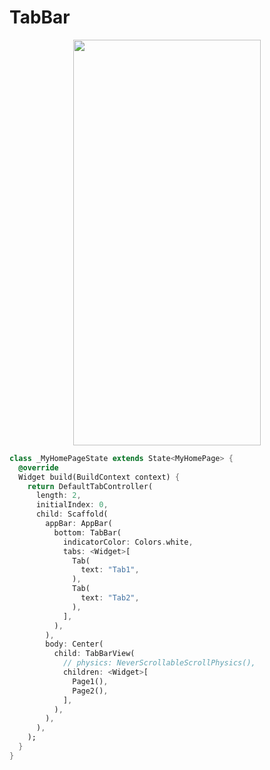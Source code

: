# TabBar
<p align="center">
<img src="https://docs.google.com/uc?id=1e04GUx06-cAtLv33MxKF_0mPWktJA3oC" height="649" width="300">
</p>

```dart
class _MyHomePageState extends State<MyHomePage> {
  @override
  Widget build(BuildContext context) {
    return DefaultTabController(
      length: 2,
      initialIndex: 0,
      child: Scaffold(
        appBar: AppBar(
          bottom: TabBar(
            indicatorColor: Colors.white,
            tabs: <Widget>[
              Tab(
                text: "Tab1",
              ),
              Tab(
                text: "Tab2",
              ),
            ],
          ),
        ),
        body: Center(
          child: TabBarView(
            // physics: NeverScrollableScrollPhysics(),
            children: <Widget>[
              Page1(),
              Page2(),
            ],
          ),
        ),
      ),
    );
  }
}
```
